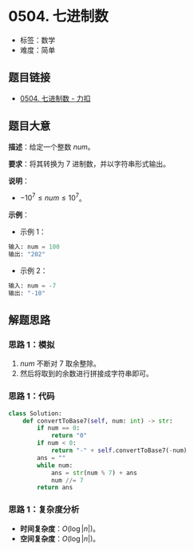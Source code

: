 # 0504. 七进制数

- 标签：数学
- 难度：简单

## 题目链接

- [0504. 七进制数 - 力扣](https://leetcode.cn/problems/base-7/)

## 题目大意

**描述**：给定一个整数 $num$。

**要求**：将其转换为 $7$ 进制数，并以字符串形式输出。

**说明**：

- $-10^7 \le num \le 10^7$。

**示例**：

- 示例 1：

```python
输入: num = 100
输出: "202"
```

- 示例 2：

```python
输入: num = -7
输出: "-10"
```

## 解题思路

### 思路 1：模拟

1. $num$ 不断对 $7$ 取余整除。
2. 然后将取到的余数进行拼接成字符串即可。

### 思路 1：代码

```python
class Solution:
    def convertToBase7(self, num: int) -> str:
        if num == 0:
            return "0"
        if num < 0:
            return "-" + self.convertToBase7(-num)
        ans = ""
        while num:
            ans = str(num % 7) + ans
            num //= 7
        return ans
```

### 思路 1：复杂度分析

- **时间复杂度**：$O(\log |n|)$。
- **空间复杂度**：$O(\log |n|)$。

